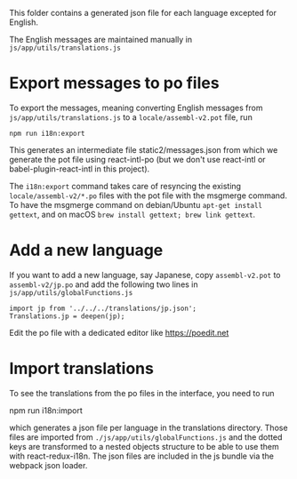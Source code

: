 This folder contains a generated json file for each language excepted for English.

The English messages are maintained manually in
`js/app/utils/translations.js`


# Export messages to po files

To export the messages, meaning converting English messages from
`js/app/utils/translations.js` to a `locale/assembl-v2.pot` file, run

    npm run i18n:export

This generates an intermediate file static2/messages.json from which we generate the
pot file using react-intl-po (but we don't use react-intl or
babel-plugin-react-intl in this project).

The `i18n:export` command takes care of resyncing the existing `locale/assembl-v2/*.po`
files with the pot file with the msgmerge command.
To have the msgmerge command on debian/Ubuntu `apt-get install gettext`, and on
macOS `brew install gettext; brew link gettext`.


# Add a new language

If you want to add a new language, say Japanese, copy `assembl-v2.pot` to
`assembl-v2/jp.po` and add the following two lines in `js/app/utils/globalFunctions.js`

    import jp from '../../../translations/jp.json';
    Translations.jp = deepen(jp);

Edit the po file with a dedicated editor like https://poedit.net


# Import translations

To see the translations from the po files in the interface, you need to run

   npm run i18n:import

which generates a json file per language in the translations directory.
Those files are imported from `./js/app/utils/globalFunctions.js` and
the dotted keys are transformed to a nested objects structure to be able to
use them with react-redux-i18n.
The json files are included in the js bundle via the webpack json loader.
